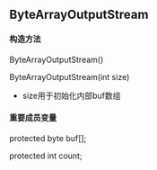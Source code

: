## ByteArrayOutputStream

#### 构造方法

ByteArrayOutputStream()

ByteArrayOutputStream(int size)

- size用于初始化内部buf数组

#### 重要成员变量

protected byte buf[];

protected int count;